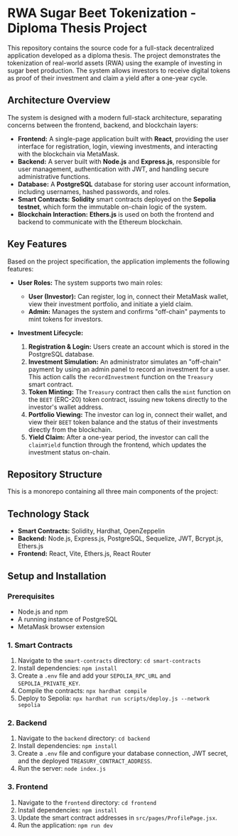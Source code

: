 # RWA Sugar Beet Tokenization - Diploma Thesis Project

This repository contains the source code for a full-stack decentralized application developed as a diploma thesis. The project demonstrates the tokenization of real-world assets (RWA) using the example of investing in sugar beet production. The system allows investors to receive digital tokens as proof of their investment and claim a yield after a one-year cycle.

## Architecture Overview

The system is designed with a modern full-stack architecture, separating concerns between the frontend, backend, and blockchain layers:

* **Frontend:** A single-page application built with **React**, providing the user interface for registration, login, viewing investments, and interacting with the blockchain via MetaMask.
* **Backend:** A server built with **Node.js** and **Express.js**, responsible for user management, authentication with JWT, and handling secure administrative functions.
* **Database:** A **PostgreSQL** database for storing user account information, including usernames, hashed passwords, and roles.
* **Smart Contracts:** **Solidity** smart contracts deployed on the **Sepolia testnet**, which form the immutable on-chain logic of the system.
* **Blockchain Interaction:** **Ethers.js** is used on both the frontend and backend to communicate with the Ethereum blockchain.

## Key Features

Based on the project specification, the application implements the following features:

* **User Roles:** The system supports two main roles:
    * **User (Investor):** Can register, log in, connect their MetaMask wallet, view their investment portfolio, and initiate a yield claim.
    * **Admin:** Manages the system and confirms "off-chain" payments to mint tokens for investors.

* **Investment Lifecycle:**
    1.  **Registration & Login:** Users create an account which is stored in the PostgreSQL database.
    2.  **Investment Simulation:** An administrator simulates an "off-chain" payment by using an admin panel to record an investment for a user. This action calls the `recordInvestment` function on the `Treasury` smart contract.
    3.  **Token Minting:** The `Treasury` contract then calls the `mint` function on the `BEET` (ERC-20) token contract, issuing new tokens directly to the investor's wallet address.
    4.  **Portfolio Viewing:** The investor can log in, connect their wallet, and view their `BEET` token balance and the status of their investments directly from the blockchain.
    5.  **Yield Claim:** After a one-year period, the investor can call the `claimYield` function through the frontend, which updates the investment status on-chain.

## Repository Structure

This is a monorepo containing all three main components of the project:
## Technology Stack

* **Smart Contracts:** Solidity, Hardhat, OpenZeppelin
* **Backend:** Node.js, Express.js, PostgreSQL, Sequelize, JWT, Bcrypt.js, Ethers.js
* **Frontend:** React, Vite, Ethers.js, React Router

## Setup and Installation

### Prerequisites
* Node.js and npm
* A running instance of PostgreSQL
* MetaMask browser extension

### 1. Smart Contracts
1.  Navigate to the `smart-contracts` directory: `cd smart-contracts`
2.  Install dependencies: `npm install`
3.  Create a `.env` file and add your `SEPOLIA_RPC_URL` and `SEPOLIA_PRIVATE_KEY`.
4.  Compile the contracts: `npx hardhat compile`
5.  Deploy to Sepolia: `npx hardhat run scripts/deploy.js --network sepolia`

### 2. Backend
1.  Navigate to the `backend` directory: `cd backend`
2.  Install dependencies: `npm install`
3.  Create a `.env` file and configure your database connection, JWT secret, and the deployed `TREASURY_CONTRACT_ADDRESS`.
4.  Run the server: `node index.js`

### 3. Frontend
1.  Navigate to the `frontend` directory: `cd frontend`
2.  Install dependencies: `npm install`
3.  Update the smart contract addresses in `src/pages/ProfilePage.jsx`.
4.  Run the application: `npm run dev`
